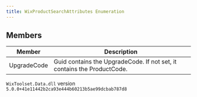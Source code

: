 ```yaml
---
title: WixProductSearchAttributes Enumeration
---
```


## Members
| Member | Description |
| ------ | ----------- |
| UpgradeCode | Guid contains the UpgradeCode. If not set, it contains the ProductCode. |
`WixToolset.Data.dll` version `5.0.0+41e11442b2ca93e444b60213b5ae99dcbab787d8`
